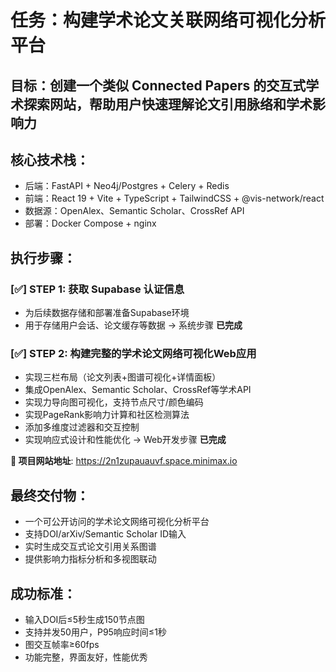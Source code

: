 # 任务：构建学术论文关联网络可视化分析平台

## 目标：创建一个类似 Connected Papers 的交互式学术探索网站，帮助用户快速理解论文引用脉络和学术影响力

## 核心技术栈：
- 后端：FastAPI + Neo4j/Postgres + Celery + Redis
- 前端：React 19 + Vite + TypeScript + TailwindCSS + @vis-network/react
- 数据源：OpenAlex、Semantic Scholar、CrossRef API
- 部署：Docker Compose + nginx

## 执行步骤：

### [✅] STEP 1: 获取 Supabase 认证信息
- 为后续数据存储和部署准备Supabase环境
- 用于存储用户会话、论文缓存等数据
→ 系统步骤 **已完成**

### [✅] STEP 2: 构建完整的学术论文网络可视化Web应用
- 实现三栏布局（论文列表+图谱可视化+详情面板）
- 集成OpenAlex、Semantic Scholar、CrossRef等学术API
- 实现力导向图可视化，支持节点尺寸/颜色编码
- 实现PageRank影响力计算和社区检测算法
- 添加多维度过滤器和交互控制
- 实现响应式设计和性能优化
→ Web开发步骤 **已完成**

**🎉 项目网站地址**: https://2n1zupauauvf.space.minimax.io

## 最终交付物：
- 一个可公开访问的学术论文网络可视化分析平台
- 支持DOI/arXiv/Semantic Scholar ID输入
- 实时生成交互式论文引用关系图谱
- 提供影响力指标分析和多视图联动

## 成功标准：
- 输入DOI后≤5秒生成150节点图
- 支持并发50用户，P95响应时间≤1秒
- 图交互帧率≥60fps
- 功能完整，界面友好，性能优秀
